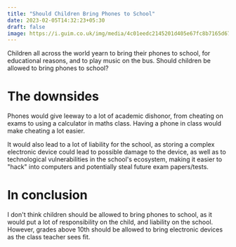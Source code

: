 ```yaml
---
title: "Should Children Bring Phones to School"
date: 2023-02-05T14:32:23+05:30
draft: false
image: https://i.guim.co.uk/img/media/4c01eedc2145201d405e67fc8b7165d677cf3dd8/0_40_640_384/master/640.jpg?width=1200&height=1200&quality=85&auto=format&fit=crop&s=44b2aa45d5708e8d8081f2b75abaa733
---
```


Children all across the world yearn to bring their phones to school, for educational reasons, and to play music on the bus. Should children be allowed to bring phones to school?
# The downsides
Phones would give leeway to a lot of academic dishonor, from cheating on exams to using a calculator in maths class. Having a phone in class would make cheating a lot easier.

It would also lead to a lot of liability for the school, as storing a complex electronic device could lead to possible damage to the device, as well as to technological vulnerabilities in the school's ecosystem, making it easier to "hack" into computers and potentially steal future exam papers/tests.
# In conclusion
I don't think children should be allowed to bring phones to school, as it would put a lot of responsibility on the child, and liability on the school.
However, grades above 10th should be allowed to bring electronic devices as the class teacher sees fit.